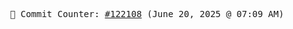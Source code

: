 <p align="center">
    <samp>
        📮 Commit Counter: <a href="https://github.com/Javascript-void0/Javascript-void0/commits/main">#122108</a> (June 20, 2025 @ 07:09 AM)
    </samp>
</p>